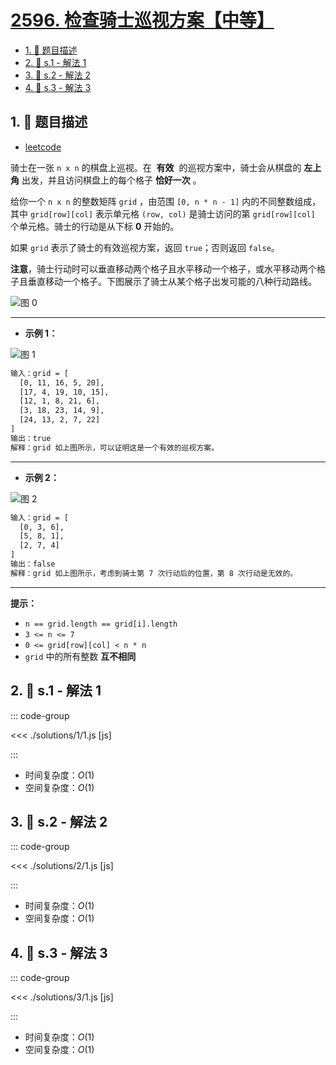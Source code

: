 # [2596. 检查骑士巡视方案【中等】](https://github.com/tnotesjs/TNotes.leetcode/tree/main/notes/2596.%20%E6%A3%80%E6%9F%A5%E9%AA%91%E5%A3%AB%E5%B7%A1%E8%A7%86%E6%96%B9%E6%A1%88%E3%80%90%E4%B8%AD%E7%AD%89%E3%80%91)

<!-- region:toc -->

- [1. 📝 题目描述](#1--题目描述)
- [2. 🎯 s.1 - 解法 1](#2--s1---解法-1)
- [3. 🎯 s.2 - 解法 2](#3--s2---解法-2)
- [4. 🎯 s.3 - 解法 3](#4--s3---解法-3)

<!-- endregion:toc -->

## 1. 📝 题目描述

- [leetcode](https://leetcode.cn/problems/check-knight-tour-configuration/)

骑士在一张 `n x n` 的棋盘上巡视。在  **有效**  的巡视方案中，骑士会从棋盘的 **左上角** 出发，并且访问棋盘上的每个格子 **恰好一次** 。

给你一个 `n x n` 的整数矩阵 `grid` ，由范围 `[0, n * n - 1]` 内的不同整数组成，其中 `grid[row][col]` 表示单元格 `(row, col)` 是骑士访问的第 `grid[row][col]` 个单元格。骑士的行动是从下标 **0** 开始的。

如果 `grid` 表示了骑士的有效巡视方案，返回 `true`；否则返回 `false`。

**注意**，骑士行动时可以垂直移动两个格子且水平移动一个格子，或水平移动两个格子且垂直移动一个格子。下图展示了骑士从某个格子出发可能的八种行动路线。

![图 0](https://cdn.jsdelivr.net/gh/tnotesjs/imgs@main/2025-09-27-21-08-14.png)

---

- **示例 1：**

![图 1](https://cdn.jsdelivr.net/gh/tnotesjs/imgs@main/2025-09-27-21-08-24.png)

```txt
输入：grid = [
  [0, 11, 16, 5, 20],
  [17, 4, 19, 10, 15],
  [12, 1, 8, 21, 6],
  [3, 18, 23, 14, 9],
  [24, 13, 2, 7, 22]
]
输出：true
解释：grid 如上图所示，可以证明这是一个有效的巡视方案。
```

---

- **示例 2：**

![图 2](https://cdn.jsdelivr.net/gh/tnotesjs/imgs@main/2025-09-27-21-08-47.png)

```txt
输入：grid = [
  [0, 3, 6],
  [5, 8, 1],
  [2, 7, 4]
]
输出：false
解释：grid 如上图所示，考虑到骑士第 7 次行动后的位置，第 8 次行动是无效的。
```

---

**提示：**

- `n == grid.length == grid[i].length`
- `3 <= n <= 7`
- `0 <= grid[row][col] < n * n`
- `grid` 中的所有整数 **互不相同**

## 2. 🎯 s.1 - 解法 1

::: code-group

<<< ./solutions/1/1.js [js]

:::

- 时间复杂度：$O(1)$
- 空间复杂度：$O(1)$

## 3. 🎯 s.2 - 解法 2

::: code-group

<<< ./solutions/2/1.js [js]

:::

- 时间复杂度：$O(1)$
- 空间复杂度：$O(1)$

## 4. 🎯 s.3 - 解法 3

::: code-group

<<< ./solutions/3/1.js [js]

:::

- 时间复杂度：$O(1)$
- 空间复杂度：$O(1)$

